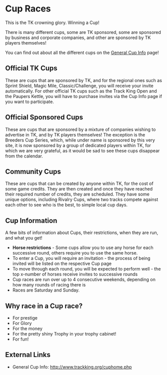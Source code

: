 # Cup Races

This is the TK crowning glory. Winning a Cup!

There is many different cups, some are TK sponsored, some are sponsored by business and corporate companies, and other are sponsored by TK players themselves!

You can find out about all the different cups on the [General Cup Info](http://www.trackking.org/cuphome.php) page!

## Official TK Cups
These are cups that are sponsored by TK, and for the regional ones such as Sprint Shield, Magic Mile, Classic/Challenge, you will receive your invite automatically. For other official TK cups such as the Track King Open and the Paupers Kettle, you will have to purchase invites via the Cup Info page if you want to participate.

## Official Sponsored Cups
These are cups that are sponsored by a mixture of companies wishing to advertise in TK, and by TK players themselves! The exception is the Breeders Cup Series, which, while under name is sponsored by this very site, it is now sponsored by a group of dedicated players within TK, for which we are very grateful, as it would be sad to see these cups disappear from the calendar.

## Community Cups
These are cups that can be created by anyone within TK, for the cost of some game credits. They are then created and once they have reached their required number of credits, they are scheduled. They have some unique options, including Rivalry Cups, where two tracks compete against each other to see who is the best, to simple local cup days.

## Cup Information

A few bits of information about Cups, their restrictions, when they are run, and what you get!

- **Horse restrictions** - Some cups allow you to use any horse for each successive round, others require you to use the same horse.
- To enter a Cup, you will require an invitation - the process of being invited will be listed on the respective Cup page
- To move through each round, you will be expected to perform well - the top x-number of horses receive invites to successive rounds
- Cup races are run over up to 4 consecutive weekends, depending on how many rounds of racing there is
- Races are Saturday and Sunday.

## Why race in a Cup race?

- For prestige
- For Glory
- For the money
- For the pretty shiny Trophy in your trophy cabinet!
- For fun!

## External Links
- General Cup Info: http://www.trackking.org/cuphome.php
